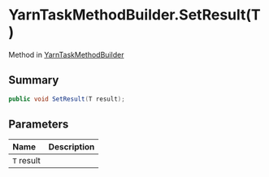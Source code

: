 # YarnTaskMethodBuilder.SetResult(T)

Method in [YarnTaskMethodBuilder](/docs/api/csharp/yarn.unity.yarntaskmethodbuilder-2.md)

## Summary



```csharp
public void SetResult(T result);
```

## Parameters

|Name|Description|
|:---|:---|
|`T` result||

